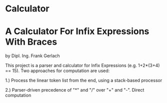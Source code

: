 # Calculator
<h1>A Calculator For Infix Expressions With Braces</h1>

by Dipl. Ing. Frank Gerlach

This project is a parser and calculator for Infix Expressions (e.g. 1+2*(3+4) == 15). Two approaches for computation are used:

1.) Process the linear token list from the end, using a stack-based processor

2.) Parser-driven precedence of "*" and "/" over "+" and "-".  Direct computation
